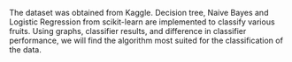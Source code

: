 The dataset was obtained from Kaggle. Decision tree, Naive Bayes and Logistic Regression from scikit-learn are implemented to classify various fruits. Using graphs, classifier results, and difference in classifier performance, we will find the algorithm most suited for the classification of the data.
